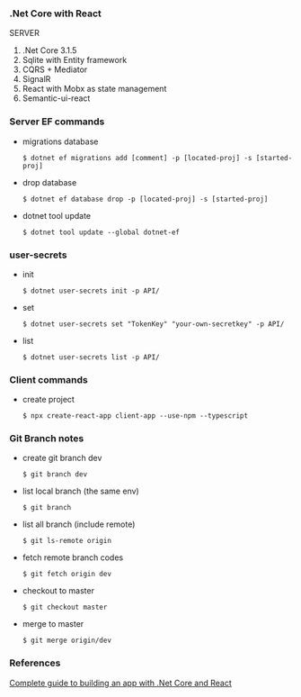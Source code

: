 ### .Net Core with React 

SERVER

1. .Net Core 3.1.5
2. Sqlite with Entity framework
3. CQRS + Mediator
4. SignalR
5. React with Mobx as state management
6. Semantic-ui-react

### Server EF commands

- migrations database

      $ dotnet ef migrations add [comment] -p [located-proj] -s [started-proj] 

- drop database

      $ dotnet ef database drop -p [located-proj] -s [started-proj]

- dotnet tool update

      $ dotnet tool update --global dotnet-ef

### user-secrets

- init

      $ dotnet user-secrets init -p API/

- set

      $ dotnet user-secrets set "TokenKey" "your-own-secretkey" -p API/

- list 

      $ dotnet user-secrets list -p API/

### Client commands

- create project

      $ npx create-react-app client-app --use-npm --typescript

### Git Branch notes

- create git branch dev

      $ git branch dev

- list local branch (the same env)

      $ git branch

- list all branch (include remote)

      $ git ls-remote origin

- fetch remote branch codes

      $ git fetch origin dev

- checkout to master

      $ git checkout master

- merge to master

      $ git merge origin/dev



### References

[Complete guide to building an app with .Net Core and React](https://www.udemy.com/course/complete-guide-to-building-an-app-with-net-core-and-react/)
